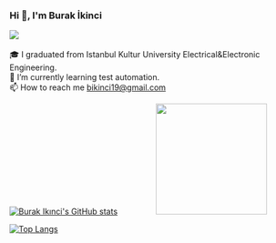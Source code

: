 ### Hi 👋, I'm Burak İkinci  
 ![](https://komarev.com/ghpvc/?username=your-github-burakikinci&color=brightgreen) <br />  
🎓 I graduated from Istanbul Kultur University Electrical&Electronic Engineering.  <br />
🌱 I’m currently learning test automation.<br />
📫 How to reach me bikinci19@gmail.com  

[![Burak Ikınci's GitHub stats](https://github-readme-stats.vercel.app/api?username=burakikinci)](https://github.com/burakikinci/github-readme-stats) &nbsp;&nbsp;&nbsp;&nbsp;&nbsp;&nbsp;&nbsp;&nbsp;&nbsp;&nbsp;&nbsp;&nbsp;&nbsp;&nbsp;&nbsp;&nbsp;<img src="https://media2.giphy.com/media/3o7WTL4qQCbbLLV2Pm/giphy.gif?cid=ecf05e47u9y1mxy0f76r6izfv6wswd04k92yy4f7wt0p7i4c&rid=giphy.gif&ct=g" width="195" height="195" /> 

 [![Top Langs](https://github-readme-stats.vercel.app/api/top-langs/?username=burakikinci)](https://github.com/burakikinci/github-readme-stats)





